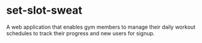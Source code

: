 # set-slot-sweat
A web application that enables gym members to manage their daily workout schedules to track their progress and new users for signup.
